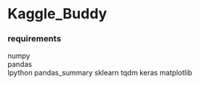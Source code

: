 # Kaggle_Buddy
### requirements
numpy  
pandas  
Ipython
pandas_summary
sklearn
tqdm
keras
matplotlib
